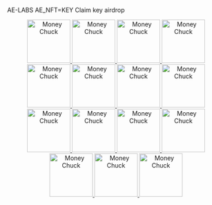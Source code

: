 AE-LABS AE_NFT=KEY Claim key airdrop



<div align="center">
  <a href="https://">
    <img src="https://github.com/Saudari/MoneyChuck/blob/main/frontend/assets/placeholders/ae_moneychuck_01.jpg" alt="Money Chuck" width="100">
  </a>
 <a href="https://">
    <img src="https://github.com/Saudari/MoneyChuck/blob/main/frontend/assets/placeholders/ae_moneychuck_02.jpg" alt="Money Chuck" width="100">
  </a>
  <a href="https://">
    <img src="https://github.com/Saudari/MoneyChuck/blob/main/frontend/assets/placeholders/ae_moneychuck_03.jpg" alt="Money Chuck" width="100">
  </a>
  <a href="https://">
    <img src="https://github.com/Saudari/MoneyChuck/blob/main/frontend/assets/placeholders/ae_moneychuck_04.jpg" alt="Money Chuck" width="100">
  </a>
  <a href="https://">
    <img src="https://github.com/Saudari/MoneyChuck/blob/main/frontend/assets/placeholders/ae_moneychuck_05.jpg" alt="Money Chuck" width="100">
  </a>
  <a href="https://">
    <img src="https://github.com/Saudari/MoneyChuck/blob/main/frontend/assets/placeholders/ae_moneychuck_06.jpg" alt="Money Chuck" width="100">
  </a>
  <a href="https://">
    <img src="https://github.com/Saudari/MoneyChuck/blob/main/frontend/assets/placeholders/ae_moneychuck_07.jpg" alt="Money Chuck" width="100">
  </a>
  <a href="https://">
    <img src="https://github.com/Saudari/MoneyChuck/blob/main/frontend/assets/placeholders/ae_moneychuck_08.jpg" alt="Money Chuck" width="100">
  </a>
  <a href="https://">
    <img src="https://github.com/Saudari/MoneyChuck/blob/main/frontend/assets/placeholders/ae_moneychuck_09.jpg" alt="Money Chuck" width="100">
  </a>
  <a href="https://">
    <img src="https://github.com/Saudari/MoneyChuck/blob/main/frontend/assets/placeholders/ae_moneychuck_10.jpg" alt="Money Chuck" width="100">
  </a>
  <a href="https://">
    <img src="https://github.com/Saudari/MoneyChuck/blob/main/frontend/assets/placeholders/ae_moneychuck_11.jpg" alt="Money Chuck" width="100">
  </a>
   <a href="https://">
    <img src="https://github.com/Saudari/MoneyChuck/blob/main/frontend/assets/placeholders/ae_moneychuck_bg_01.jpg" alt="Money Chuck" width="100">
  </a>
 <a href="https://">
    <img src="https://github.com/Saudari/MoneyChuck/blob/main/frontend/assets/placeholders/ae_moneychuck_bg_02.jpg" alt="Money Chuck" width="100">
  </a>
  <a href="https://">
    <img src="https://github.com/Saudari/MoneyChuck/blob/main/frontend/assets/placeholders/ae_moneychuck_bg_03.jpg" alt="Money Chuck" width="100">
  </a>
  <a href="https://">
    <img src="https://github.com/Saudari/MoneyChuck/blob/main/frontend/assets/placeholders/ae_moneychuck_bg_04.jpg" alt="Money Chuck" width="100">
  </a>
</div>
